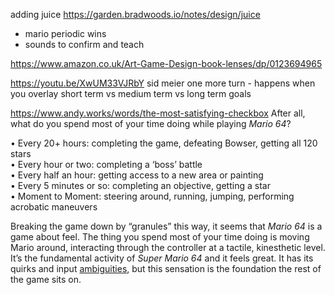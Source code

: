 

adding juice https://garden.bradwoods.io/notes/design/juice
- mario periodic wins
- sounds to confirm and teach

https://www.amazon.co.uk/Art-Game-Design-book-lenses/dp/0123694965

https://youtu.be/XwUM33VJRbY sid meier one more turn - happens when you overlay short term vs medium term vs long term goals

https://www.andy.works/words/the-most-satisfying-checkbox
After all, what do you spend most of your time doing while playing _Mario 64_?  
  
• Every 20+ hours: completing the game, defeating Bowser, getting all 120 stars  
• Every hour or two: completing a ‘boss’ battle  
• Every half an hour: getting access to a new area or painting  
• Every 5 minutes or so: completing an objective, getting a star  
• Moment to Moment: steering around, running, jumping, performing acrobatic maneuvers  
  
Breaking the game down by “granules” this way, it seems that _Mario 64_ is a game about feel. The thing you spend most of your time doing is moving Mario around, interacting through the controller at a tactile, kinesthetic level. It’s the fundamental activity of _Super Mario 64_ and it feels great. It has its quirks and input [ambiguities](http://cowboyprogramming.com/2007/01/02/pushhing-buttons/), but this sensation is the foundation the rest of the game sits on.